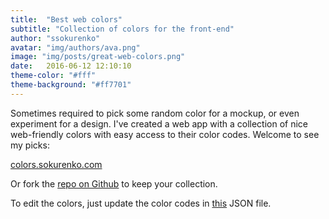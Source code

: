 ```yaml
---
title:  "Best web colors"
subtitle: "Collection of colors for the front-end"
author: "ssokurenko"
avatar: "img/authors/ava.png"
image: "img/posts/great-web-colors.png"
date:   2016-06-12 12:10:10
theme-color: "#fff"
theme-background: "#ff7701"
---
```


Sometimes required to pick some random color for a mockup, or even experiment for a design.
I've created a web app with a collection of nice web-friendly colors with easy access to their color codes.
Welcome to see my picks:

[colors.sokurenko.com](http://colors.sokurenko.com/)

Or fork the [repo on Github](https://github.com/ssokurenko/great-web-colors) to keep your collection.

To edit the colors, just update the color codes in [this](https://github.com/ssokurenko/great-web-colors/blob/master/app/colors.json) JSON file.
